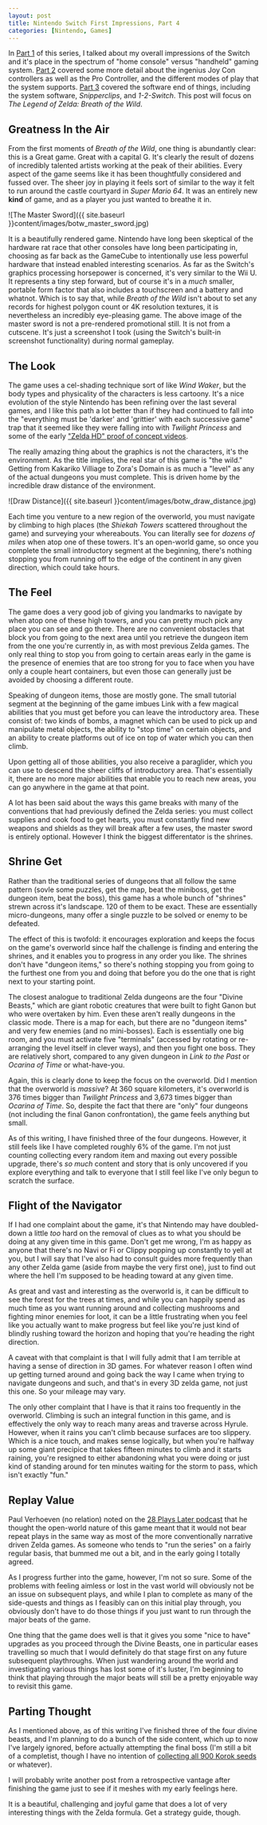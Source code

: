 ```yaml
---
layout: post
title: Nintendo Switch First Impressions, Part 4
categories: [Nintendo, Games]
---
```


In [Part 1](https://www.bradwestness.com/2017/03/19/nintendo-switch-first-impressions-part-1) of this series, I talked about my overall impressions of the Switch and it's
place in the spectrum of "home console" versus "handheld" gaming system. [Part 2](https://www.bradwestness.com/2017/03/20/nintendo-switch-first-impressions-part-2) covered some more detail about the ingenius Joy Con controllers as well as the Pro Controller, and the different modes of play that the system supports. [Part 3](https://www.bradwestness.com/2017/03/21/nintendo-switch-first-impressions-part-3) covered the software end of things, including the system software, *Snipperclips*, and *1-2-Switch*. This post will focus on *The Legend of Zelda: Breath of the Wild*.

## Greatness In the Air

From the first moments of *Breath of the Wild*, one thing is abundantly clear: this is a Great game. Great with a capital G. It's clearly the result of dozens of incredibly talented artists working at the peak of their abilities. Every aspect of the game seems like it has been thoughtfully considered and fussed over. The sheer joy in playing it feels sort of similar to the way it felt to run around the castle courtyard in *Super Mario 64*. It was an entirely new **kind** of game, and as a player you just wanted to breathe it in.

![The Master Sword]({{ site.baseurl }}content/images/botw_master_sword.jpg)

It is a beautifully rendered game. Nintendo have long been skeptical of the hardware rat race that other consoles have long been participating in, choosing as far back as the GameCube to intentionally use less powerful hardware that instead enabled interesting scenarios. As far as the Switch's graphics processing horsepower is concerned, it's very similar to the Wii U. It represents a tiny step forward, but of course it's in a *much* smaller, portable form factor that also includes a touchscreen and a battery and whatnot. Which is to say that, while *Breath of the Wild* isn't about to set any records for highest polygon count or 4K resolution textures, it is nevertheless an incredibly eye-pleasing game. The above image of the master sword is not a pre-rendered promotional still. It is not from a cutscene. It's just a screenshot I took (using the Switch's built-in screenshot functionality) during normal gameplay.

## The Look

The game uses a cel-shading technique sort of like *Wind Waker*, but the body types and physicality of the characters is less cartoony. It's a nice evolution of the style Nintendo has been refining over the last several games, and I like this path a lot better than if they had continued to fall into the "everything must be 'darker' and 'grittier' with each successive game" trap that it seemed like they were falling into with *Twilight Princess* and some of the early ["Zelda HD" proof of concept videos](https://www.youtube.com/watch?v=UGSKW4d1kbI).

The really amazing thing about the graphics is not the characters, it's the environment. As the title implies, the real star of this game is "the wild." Getting from Kakariko Villiage to Zora's Domain is as much a "level" as any of the actual dungeons you must complete. This is driven home by the incredible draw distance of the environment.

![Draw Distance]({{ site.baseurl }}content/images/botw_draw_distance.jpg)

Each time you venture to a new region of the overworld, you must navigate by climbing to high places (the *Shiekah Towers* scattered throughout the game) and surveying your whereabouts. You can literally see for *dozens of miles* when atop one of these towers. It's an open-world game, so once you complete the small introductory segment at the beginning, there's nothing stopping you from running off to the edge of the continent in any given direction, which could take hours. 

## The Feel

The game does a very good job of giving you landmarks to navigate by when atop one of these high towers, and you can pretty much pick any place you can see and go there. There are no convenient obstacles that block you from going to the next area until you retrieve the dungeon item from the one you're currently in, as with most previous Zelda games. The only real thing to stop you from going to certain areas early in the game is the presence of enemies that are too strong for you to face when you have only a couple heart containers, but even those can generally just be avoided by choosing a different route.

Speaking of dungeon items, those are mostly gone. The small tutorial segment at the beginning of the game imbues Link with a few magical abilities that you must get before you can leave the introductory area. These consist of: two kinds of bombs, a magnet which can be used to pick up and manipulate metal objects, the ability to "stop time" on certain objects, and an ability to create platforms out of ice on top of water which you can then climb.

Upon getting all of those abilities, you also receive a paraglider, which you can use to descend the sheer cliffs of introductory area. That's essentially it, there are no more major abilities that enable you to reach new areas, you can go anywhere in the game at that point.

A lot has been said about the ways this game breaks with many of the conventions that had previously defined the Zelda series: you must collect supplies and cook food to get hearts, you must constantly find new weapons and shields as they will break after a few uses, the master sword is entirely optional. However I think the biggest differentator is the shrines.

## Shrine Get

Rather than the traditional series of dungeons that all follow the same pattern (sovle some puzzles, get the map, beat the miniboss, get the dungeon item, beat the boss), this game has a whole bunch of "shrines" strewn across it's landscape. 120 of them to be exact. These are essentially micro-dungeons, many offer a single puzzle to be solved or enemy to be defeated.

The effect of this is twofold: it encourages exploration and keeps the focus on the game's overworld since half the challenge is finding and entering the shrines, and it enables you to progress in any order you like. The shrines don't have "dungeon items," so there's nothing stopping you from going to the furthest one from you and doing that before you do the one that is right next to your starting point.

The closest analogue to traditional Zelda dungeons are the four "Divine Beasts," which are giant robotic creatures that were built to fight Ganon but who were overtaken by him. Even these aren't really dungeons in the classic mode. There is a map for each, but there are no "dungeon items" and very few enemies (and no mini-bosses). Each is essentially one big room, and you must activate five "terminals" (accessed by rotating or re-arranging the level itself in clever ways), and then you fight one boss. They are relatively short, compared to any given dungeon in *Link to the Past* or *Ocarina of Time* or what-have-you.

Again, this is clearly done to keep the focus on the overworld. Did I mention that the overworld is *massive*? At 360 square kilometers, it's overworld is 376 times bigger than *Twilight Princess* and 3,673 times bigger than *Ocarina of Time*. So, despite the fact that there are "only" four dungeons (not including the final Ganon confrontation), the game feels anything but small.

As of this writing, I have finished three of the four dungeons. However, it still feels like I have completed roughly 6% of the game. I'm not just counting collecting every random item and maxing out every possible upgrade, there's *so much* content and story that is only uncovered if you explore everything and talk to everyone that I still feel like I've only begun to scratch the surface.

## Flight of the Navigator

If I had one complaint about the game, it's that Nintendo may have doubled-down a little *too* hard on the removal of clues as to what you should be doing at any given time in this game. Don't get me wrong, I'm as happy as anyone that there's no Navi or Fi or Clippy popping up constantly to yell at you, but I will say that I've also had to consult guides more frequently than any other Zelda game (aside from maybe the very first one), just to find out where the hell I'm supposed to be heading toward at any given time.

As great and vast and interesting as the overworld is, it can be difficult to see the forest for the trees at times, and while you can happily spend as much time as you want running around and collecting mushrooms and fighting minor enemies for loot, it can be a little frustrating when you feel like you actually want to make progress but feel like you're just kind of blindly rushing toward the horizon and hoping that you're heading the right direction.

A caveat with that complaint is that I will fully admit that I am terrible at having a sense of direction in 3D games. For whatever reason I often wind up getting turned around and going back the way I came when trying to navigate dungeons and such, and that's in every 3D zelda game, not just this one. So your mileage may vary.

The only other complaint that I have is that it rains too frequently in the overworld. Climbing is such an integral function in this game, and is effectively the only way to reach many areas and traverse across Hyrule. However, when it rains you can't climb because surfaces are too slippery. Which is a nice touch, and makes sense logically, but when you're halfway up some giant precipice that takes fifteen minutes to climb and it starts raining, you're resigned to either abandoning what you were doing or just kind of standing around for ten minutes waiting for the storm to pass, which isn't exactly "fun."

## Replay Value

Paul Verhoeven (no relation) noted on the [28 Plays Later podcast](http://28playslater.com/) that he thought the open-world nature of this game meant that it would not bear repeat plays in the same way as most of the more conventionally narrative driven Zelda games. As someone who tends to "run the series" on a fairly regular basis, that bummed me out a bit, and in the early going I totally agreed.

As I progress further into the game, however, I'm not so sure. Some of the problems with feeling aimless or lost in the vast world will obviously not be an issue on subsequent plays, and while I plan to complete as many of the side-quests and things as I feasibly can on this initial play through, you obviously don't have to do those things if you just want to run through the major beats of the game.

One thing that the game does well is that it gives you some "nice to have" upgrades as you proceed through the Divine Beasts, one in particular eases travelling so much that I would definitely do that stage first on any future subsequent playthroughs. When just wandering around the world and investigating various things has lost some of it's luster, I'm beginning to think that playing through the major beats will still be a pretty enjoyable way to revisit this game.

## Parting Thought

As I mentioned above, as of this writing I've finished three of the four divine beasts, and I'm planning to do a bunch of the side content, which up to now I've largely ignored, before actually attempting the final boss (I'm still a bit of a completist, though I have no intention of [collecting all 900 Korok seeds](http://www.nintendolife.com/news/2017/03/heres_what_you_get_for_collecting_all_900_korok_seeds_in_zelda_breath_of_the_wild) or whatever).

I will probably write another post from a retrospective vantage after finishing the game just to see if it meshes with my early feelings here.

It is a beautiful, challenging and joyful game that does a lot of very interesting things with the Zelda formula. Get a strategy guide, though.